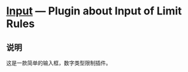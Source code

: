 [Input](https://github.com/jnxyx/upload) — Plugin about Input of Limit Rules
==================================================


说明
-----------------------------------

这是一款简单的输入框，数字类型限制插件。
